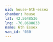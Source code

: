 ```yaml
---
uid: house-6th-essex
chamber: house
lat: 42.5648536
lng: -70.8688833
name: 6th Essex
van_id: '030'
---
```

